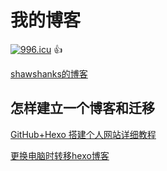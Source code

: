# 我的博客
[![996.icu](https://img.shields.io/badge/link-996.icu-red.svg)](https://996.icu)  :+1:

[shawshanks的博客](https://shawshanks.github.io/)
## 怎样建立一个博客和迁移

[GitHub+Hexo 搭建个人网站详细教程](https://zhuanlan.zhihu.com/p/26625249)

[更换电脑时转移hexo博客](https://850552586.github.io/2018/11/14/%E6%9B%B4%E6%8D%A2%E7%94%B5%E8%84%91%E6%97%B6%E8%BD%AC%E7%A7%BBhexo%E5%8D%9A%E5%AE%A2/)
